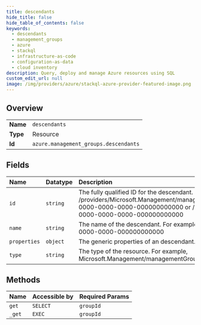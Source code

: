 ```yaml
---
title: descendants
hide_title: false
hide_table_of_contents: false
keywords:
  - descendants
  - management_groups
  - azure    
  - stackql
  - infrastructure-as-code
  - configuration-as-data
  - cloud inventory
description: Query, deploy and manage Azure resources using SQL
custom_edit_url: null
image: /img/providers/azure/stackql-azure-provider-featured-image.png
---
```

  
    

## Overview
<table><tbody>
<tr><td><b>Name</b></td><td><code>descendants</code></td></tr>
<tr><td><b>Type</b></td><td>Resource</td></tr>
<tr><td><b>Id</b></td><td><code>azure.management_groups.descendants</code></td></tr>
</tbody></table>

## Fields
| Name | Datatype | Description |
|:-----|:---------|:------------|
| `id` | `string` | The fully qualified ID for the descendant.  For example, /providers/Microsoft.Management/managementGroups/0000000-0000-0000-0000-000000000000 or /subscriptions/0000000-0000-0000-0000-000000000000 |
| `name` | `string` | The name of the descendant. For example, 00000000-0000-0000-0000-000000000000 |
| `properties` | `object` | The generic properties of an descendant. |
| `type` | `string` | The type of the resource. For example, Microsoft.Management/managementGroups or /subscriptions |
## Methods
| Name | Accessible by | Required Params |
|:-----|:--------------|:----------------|
| `get` | `SELECT` | `groupId` |
| `_get` | `EXEC` | `groupId` |
